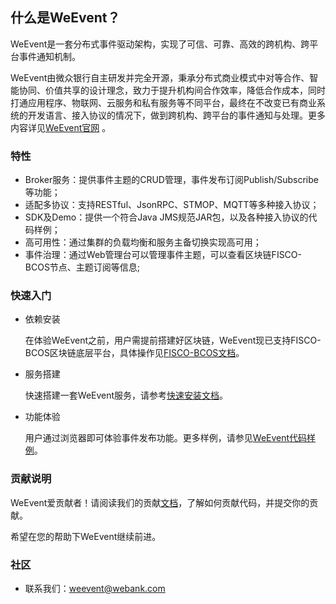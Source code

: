 ## 什么是WeEvent？
WeEvent是一套分布式事件驱动架构，实现了可信、可靠、高效的跨机构、跨平台事件通知机制。

WeEvent由微众银行自主研发并完全开源，秉承分布式商业模式中对等合作、智能协同、价值共享的设计理念，致力于提升机构间合作效率，降低合作成本，同时打通应用程序、物联网、云服务和私有服务等不同平台，最终在不改变已有商业系统的开发语言、接入协议的情况下，做到跨机构、跨平台的事件通知与处理。更多内容详见[WeEvent官网](http://fintech.webank.com/weevent) 。


### 特性
- Broker服务：提供事件主题的CRUD管理，事件发布订阅Publish/Subscribe等功能；
- 适配多协议：支持RESTful、JsonRPC、STMOP、MQTT等多种接入协议；
- SDK及Demo：提供一个符合Java JMS规范JAR包，以及各种接入协议的代码样例；
- 高可用性：通过集群的负载均衡和服务主备切换实现高可用；
- 事件治理：通过Web管理台可以管理事件主题，可以查看区块链FISCO-BCOS节点、主题订阅等信息;


### 快速入门
- 依赖安装

    在体验WeEvent之前，用户需提前搭建好区块链，WeEvent现已支持FISCO-BCOS区块链底层平台，具体操作见[FISCO-BCOS文档](https://fisco-bcos-documentation.readthedocs.io/zh_CN/release-1.3/docs/tools/index.html)。
    
- 服务搭建

    快速搭建一套WeEvent服务，请参考[快速安装文档](https://weeventdoc.readthedocs.io/zh_CN/latest/install/quickinstall.html)。

- 功能体验

    用户通过浏览器即可体验事件发布功能。更多样例，请参见[WeEvent代码样例](https://github.com/WeBankFinTech/WeEvent/tree/master/src/test/java/com/webank/weevent/sample)。


### 贡献说明
WeEvent爱贡献者！请阅读我们的贡献[文档](https://github.com/WeBankFinTech/WeEvent/blob/master/CONTRIBUTING.md)，了解如何贡献代码，并提交你的贡献。

希望在您的帮助下WeEvent继续前进。


### 社区
- 联系我们：weevent@webank.com